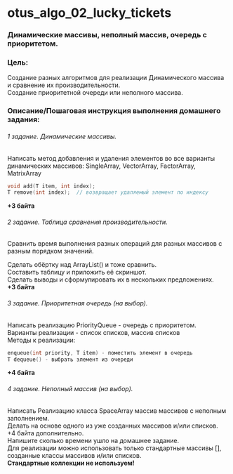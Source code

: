 # otus_algo_02_lucky_tickets

### Динамические массивы, неполный массив, очередь с приоритетом.

### Цель:
Создание разных алгоритмов для реализации Динамического массива и сравнение их производительности.  
Создание приоритетной очереди или неполного массива.


### Описание/Пошаговая инструкция выполнения домашнего задания:

###### 1 задание. Динамические массивы.
Написать метод добавления и удаления элементов во все варианты динамических массивов: SingleArray, VectorArray, FactorArray, MatrixArray
```c++
void add(T item, int index);  
T remove(int index);  // возвращает удаляемый элемент по индексу
```  
**+3 байта**

###### 2 задание. Таблица сравнения производительности.
Сравнить время выполнения разных операций
для разных массивов с разным порядком значений.

Cделать обёртку над ArrayList() и тоже сравнить.  
Составить таблицу и приложить её скриншот.  
Сделать выводы и сформулировать их в нескольких предложениях.  
**+3 байта**

###### 3 задание. Приоритетная очередь (на выбор).
Написать реализацию PriorityQueue - очередь с приоритетом.  
Варианты реализации - список списков, массив списков  
Методы к реализации:
```c++
enqueue(int priority, T item) - поместить элемент в очередь
T dequeue() - выбрать элемент из очереди
```
**+4 байта**

###### 4 задание. Неполный массив (на выбор).
Написать Реализацию класса SpaceArray массив массивов с неполным заполнением.  
Делать на основе одного из уже созданных массивов и/или списков.  
+4 байта дополнительно.  
Напишите сколько времени ушло на домашнее задание.  
Для реализации можно использовать только стандартные массивы [],  
созданные классы массивов и/или списков.  
**Стандартные коллекции не используем!**  
